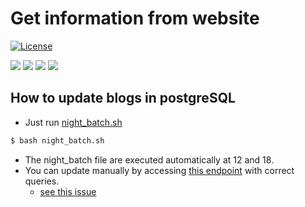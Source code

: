 # Get information from website

[![License](https://img.shields.io/badge/license-MIT-blue)](./LICENSE)

[![](https://img.shields.io/badge/android-555.svg?logo=kotlin)](https://github.com/android-project-46group/android)
[![](https://img.shields.io/badge/server-555.svg?logo=go)](https://github.com/android-project-46group/api-server)
[![](https://img.shields.io/badge/crawler-555.svg?logo=python)](https://github.com/android-project-46group/api)
[![](https://img.shields.io/badge/ios-555.svg?logo=swift)](https://github.com/android-project-46group/ios)

## How to update blogs in postgreSQL

- Just run [night_batch.sh](./batch/night_batch.sh)

```bash
$ bash night_batch.sh
```

- The night_batch file are executed automatically at 12 and 18.
- You can update manually by accessing [this endpoint](https://kokoichi0206.mydns.jp/blog/update/) with correct queries.
  - [see this issue](https://github.com/android-project-46group/api/issues/9)
